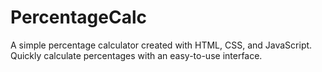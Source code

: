 # PercentageCalc
 A simple percentage calculator created with HTML, CSS, and JavaScript. Quickly calculate percentages with an easy-to-use interface.
